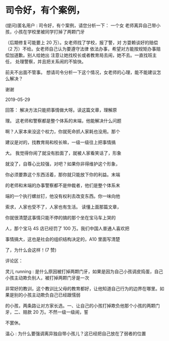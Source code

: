 # 司令好，有个案例，

(提问)匿名用户 : 司令好，有个案例，请您分析一下： 一个女 老师离异自己带小孩，小孩在学校里被同学打掉了两颗门牙

（后期修复可能要上 20 万）。女老师找了学校，报了警，对 方耍赖谈好的赔偿（2 万）不给。女老师自己认为要遵守法律 依法办事，希望对方能按规矩办事赔偿加道歉。别人给她出 注意让她找校长或者教育局去闹，她不去。一直找班主任， 处理警察，并且把关系闹的不愉快。

前夫不出面不管事。 想请司令分析一下这个情况，女老师的心理，能不能建议怎 么解决？

谢谢

2019-05-29

回答： 解决方法只能把事情做大呀。读这篇文章，理解原

理。 这老师和警察都是整个体系的末端，他能解决什么问题

啊？人家本来没这个权力，你就死命抓人家耗也没用。那个

建议是对的，找教育局和校长嘛，一级一级往上把事情搞

大。 我觉得你闹了就没有脸面了，就被人家看笑话了，形象

就没了，自尊心比较强，对吧？如果你非得维护这个形象，

你必须要靠这个东西活着，那你就只能放下你的利益。末端

的老师和末端的办事警察都不是仲裁者，他们是整个体系末

端的一个执行螺丝钉，他没有权利去改变东西。你一味向他

索求，人家也受不了，人家也有生活。 读懂上面那篇文章，

你就很清楚这事情只能不停的搞的那个坐在宝马车上哭的

人，那个宝马 4S 店已经罚了 100 万。我们中国人普通人喜欢把

事情搞大，这也是社会的组织结构决定的，A10 里面写清楚

了，为什么会这样！(7 赞)

评论区：

灵儿 running : 是什么原因被打掉两颗门牙，如果是因为自己小孩调皮捣蛋，自己小孩主动欺负别人，被打掉两颗门牙是一次

非常好的教训，这个教训比父母的教育都好，让他知道自己行为的边界在哪里。如果是别的小孩主动欺负自己已经跟懦弱

的小孩，两条路让对方家长选。一、让自己的小孩打掉欺负他那个小孩的两颗门牙，二、赔款 20 万。不然一级一级闹，誓

不罢休。

温心 : 为什么要强调离异独自带小孩儿？这已经把自己放在了弱者的位置